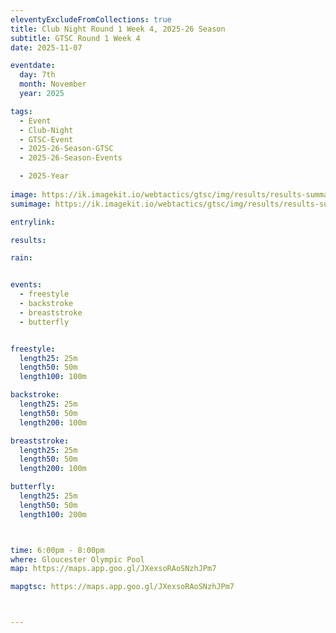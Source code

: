 ```yaml
---
eleventyExcludeFromCollections: true
title: Club Night Round 1 Week 4, 2025-26 Season
subtitle: GTSC Round 1 Week 4
date: 2025-11-07

eventdate:
  day: 7th
  month: November
  year: 2025

tags:
  - Event
  - Club-Night
  - GTSC-Event
  - 2025-26-Season-GTSC
  - 2025-26-Season-Events

  - 2025-Year
  
image: https://ik.imagekit.io/webtactics/gtsc/img/results/results-summary-4.jpg
sumimage: https://ik.imagekit.io/webtactics/gtsc/img/results/results-summary-4.jpg

entrylink: 

results: 

rain: 


events:
  - freestyle
  - backstroke
  - breaststroke
  - butterfly


freestyle:
  length25: 25m
  length50: 50m
  length100: 100m

backstroke:
  length25: 25m
  length50: 50m
  length200: 100m

breaststroke:
  length25: 25m
  length50: 50m
  length200: 100m

butterfly:
  length25: 25m
  length50: 50m
  length100: 200m



time: 6:00pm - 8:00pm
where: Gloucester Olympic Pool
map: https://maps.app.goo.gl/JXexsoRAoSNzhJPm7

mapgtsc: https://maps.app.goo.gl/JXexsoRAoSNzhJPm7



---
```





